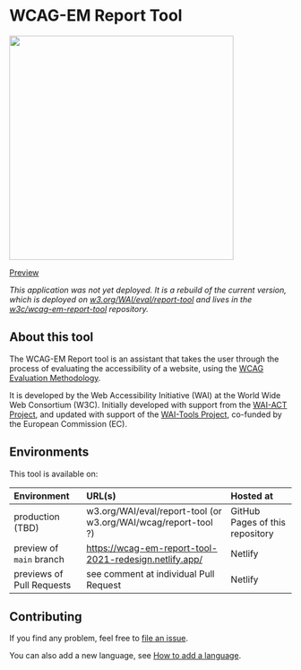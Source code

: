 # WCAG-EM Report Tool

<a href="https://wcag-em-report-tool-2021-redesign.netlify.app/"><img width="400"  alt="" src="https://user-images.githubusercontent.com/178782/114709430-d86bd700-9d2c-11eb-8508-c628ef6614d4.png"></a>

[Preview](https://wcag-em-report-tool-2021-redesign.netlify.app/) 

_This application was not yet deployed. It is a rebuild of the current version, which is deployed on [w3.org/WAI/eval/report-tool](https://w3.org/WAI/eval/report-tool) and lives in the [w3c/wcag-em-report-tool](https://github.com/w3c/wcag-em-report-tool/) repository._

## About this tool

The WCAG-EM Report tool is an assistant that takes the user through the process of evaluating the accessibility of a website, using the [WCAG Evaluation Methodology](https://www.w3.org/TR/WCAG-EM/).

It is developed by the Web Accessibility Initiative (WAI) at the World Wide Web Consortium (W3C). Initially developed with support from the <a href="http://www.w3.org/WAI/ACT/">WAI-ACT Project</a>, and updated with support of the <a href="http://www.w3.org/WAI/Tools/">WAI-Tools Project</a>, co-funded by the European Commission (EC).

## Environments

This tool is available on: 

| Environment | URL(s) | Hosted at |
|:--|:--|:--|
| production (TBD) | w3.org/WAI/eval/report-tool (or w3.org/WAI/wcag/report-tool ?)  | GitHub Pages of this repository |
| preview of `main` branch | https://wcag-em-report-tool-2021-redesign.netlify.app/ | Netlify |
| previews of Pull Requests |  see comment at individual Pull Request | Netlify |

## Contributing

If you find any problem, feel free to [file an issue](https://github.com/w3c/wai-wcag-em-report-tool/issues/new).

You can also add a new language, see [How to add a language](https://github.com/w3c/wai-wcag-em-report-tool/wiki/How-to-add-a-language).
